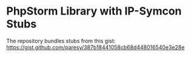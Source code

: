 # PhpStorm Library with IP-Symcon Stubs

The repository bundles stubs from this gist: 
https://gist.github.com/paresy/387b18441058cb68d448016540e3e28e